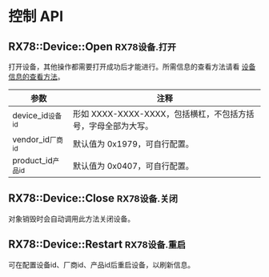 # 控制 API

## RX78::Device::Open <small>RX78设备.打开</small>

打开设备，其他操作都需要打开成功后才能进行。所需信息的查看方法请看 [设备信息的查看方法](QNA.md#如何查看设备名和设备-id)。

| 参数                            | 注释                                                         |
| ------------------------------- | ------------------------------------------------------------ |
| device_id<small>设备id</small>  | 形如 XXXX-XXXX-XXXX，包括横杠，不包括方括号，字母全部为大写。 |
| vendor_id<small>厂商id</small>  | 默认值为 0x1979，可自行配置。                                  |
| product_id<small>产品id</small> | 默认值为 0x0407，可自行配置。                                  |

## RX78::Device::Close <small>RX78设备.关闭</small>
对象销毁时会自动调用此方法关闭设备。

## RX78::Device::Restart <small>RX78设备.重启</small>
可在配置设备id、厂商id、产品id后重启设备，以刷新信息。
